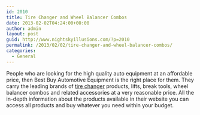 ```yaml
---
id: 2010
title: Tire Changer and Wheel Balancer Combos
date: 2013-02-02T04:24:00+00:00
author: admin
layout: post
guid: http://www.nightskyillusions.com/?p=2010
permalink: /2013/02/02/tire-changer-and-wheel-balancer-combos/
categories:
  - General
---
```

People who are looking for the high quality auto equipment at an affordable price, then Best Buy Automotive Equipment is the right place for them. They carry the leading brands of [tire changer](http://www.bestbuyautoequipment.com/Tire-Changer-and-Wheel-Balancer-Combos-s/428.htm) products, lifts, break tools, wheel balancer combos and related accessories at a very reasonable price. All the in-depth information about the products available in their website you can access all products and buy whatever you need within your budget.